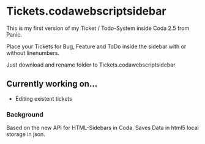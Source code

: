 # Tickets.codawebscriptsidebar

This is my first version of my Ticket / Todo-System inside Coda 2.5 from Panic.

Place your Tickets for Bug, Feature and ToDo  inside the sidebar with or without linenumbers. 

Just download and rename folder to Tickets.codawebscriptsidebar

## Currently working on…

* Editing existent tickets

### Background

Based on the new API for HTML-Sidebars in Coda. Saves Data in html5 local storage in json. 